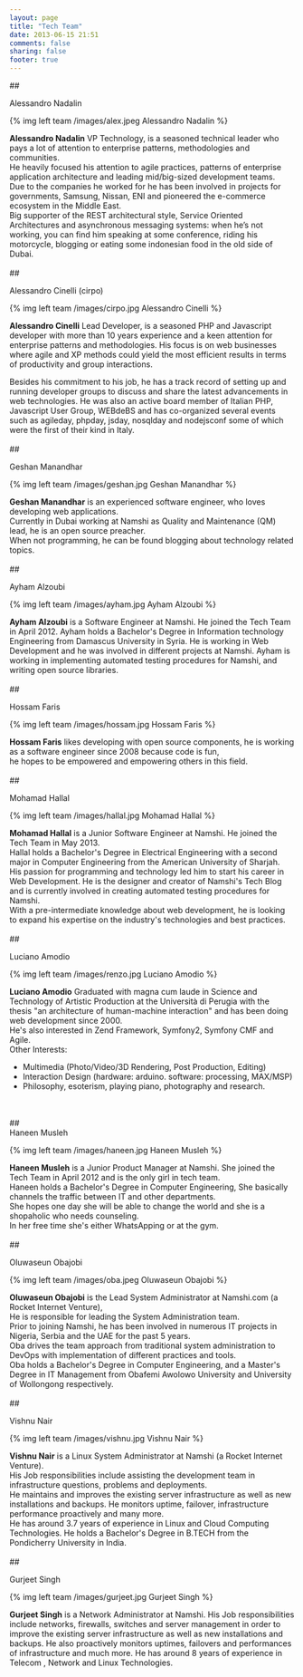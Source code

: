 ```yaml
---
layout: page
title: "Tech Team"
date: 2013-06-15 21:51
comments: false
sharing: false
footer: true
---
```

##<div id="Alessandro Nadalin">Alessandro Nadalin</div>

{% img left team /images/alex.jpeg Alessandro Nadalin %}

**Alessandro Nadalin** VP Technology, is a seasoned technical leader who pays a lot of attention to enterprise patterns, methodologies and communities.<br />
He heavily focused his attention to agile practices, patterns of enterprise application architecture and leading mid/big-sized development teams.<br />
Due to the companies he worked for he has been involved in projects for governments, Samsung, Nissan, ENI and pioneered the e-commerce ecosystem in the Middle East.<br />
Big supporter of the REST architectural style, Service Oriented Architectures and asynchronous messaging systems: when he’s not working, you can find him speaking at some conference, riding his motorcycle, blogging or eating some indonesian food in the old side of Dubai.
<br />
<br />
##<div id="Alessandro Cinelli (cirpo)">Alessandro Cinelli (cirpo)</div>

{% img left team /images/cirpo.jpg Alessandro Cinelli %}

**Alessandro Cinelli** Lead Developer, is a seasoned PHP and Javascript developer with more than 10 years experience and a keen attention for enterprise patterns
and methodologies. His focus is on web businesses where agile and XP methods could yield the most efficient results in terms of productivity and group interactions.

Besides his commitment to his job, he has a track record of setting up and running developer groups to discuss and share the latest advancements in web technologies.
He was also an active board member of Italian PHP, Javascript User Group, WEBdeBS and has co-organized several events such as agileday, phpday, jsday, nosqlday and nodejsconf some of which were the first of their kind in Italy.
<br />
<br />
##<div id="Geshan Manandhar">Geshan Manandhar</div>

{% img left team /images/geshan.jpg Geshan Manandhar %}

**Geshan Manandhar** is an experienced software engineer, who loves developing web applications. <br />
Currently in Dubai working at Namshi as Quality and Maintenance (QM) lead, he is an open source preacher. <br />
When not programming, he can be found blogging about technology related topics.
<br />
<br />
##<div id="Ayham Alzoubi">Ayham Alzoubi</div>

{% img left team /images/ayham.jpg Ayham Alzoubi %}

**Ayham Alzoubi** is a Software Engineer at Namshi. He joined the Tech Team in April 2012.
Ayham holds a Bachelor's Degree in Information technology Engineering from Damascus University in Syria.
He is working in Web Development and he was involved in different projects at Namshi.
Ayham is working in implementing automated testing procedures for Namshi, and writing open source libraries.
<br />
<br />
##<div id="Hossam Faris">Hossam Faris</div>

{% img left team /images/hossam.jpg Hossam Faris %}

**Hossam Faris** likes developing with open source components, he is working as a software engineer since 2008 because code is fun, <br />
he hopes to be empowered and empowering others in this field.
<br />
<br />
##<div id="Mohamad Hallal">Mohamad Hallal</div>

{% img left team /images/hallal.jpg Mohamad Hallal %}

**Mohamad Hallal** is a Junior Software Engineer at Namshi. He joined the Tech Team in May 2013.<br />
Hallal holds a Bachelor's Degree in Electrical Engineering with a second major in Computer Engineering
from the American University of Sharjah.<br />
His passion for programming and technology led him to start his career in Web Development.
He is the designer and creator of Namshi's Tech Blog and is currently involved in creating automated
testing procedures for Namshi.<br />
With a pre-intermediate knowledge about web development, he is looking to expand his expertise on the industry's technologies and best practices.
<br />
<br />
##<div id="Luciano Amodio">Luciano Amodio</div>

{% img left team /images/renzo.jpg Luciano Amodio %}

**Luciano Amodio**  Graduated with magna cum laude in Science and Technology of Artistic Production at the Università di Perugia with the<br />
thesis "an architecture of human-machine interaction" and has been doing web development since 2000.<br />
 He's also interested in Zend Framework, Symfony2, Symfony CMF and Agile.<br />
Other Interests:<br />
- Multimedia (Photo/Video/3D Rendering, Post Production, Editing)
- Interaction Design (hardware: arduino. software: processing, MAX/MSP)
- Philosophy, esoterism, playing piano, photography and research.
<br />
<br />
##<div id="Haneen Musleh">Haneen Musleh</div>

{% img left team /images/haneen.jpg Haneen Musleh %}

**Haneen Musleh** is a Junior Product Manager at Namshi. She joined the Tech Team in April 2012 and is the only girl in tech team.<br />
Haneen holds a Bachelor's Degree in Computer Engineering, She basically channels the traffic between IT and other departments.
<br />
She hopes one day she will be able to change the world and she is a shopaholic who needs counseling. <br />
In her free time she's either WhatsApping or at the gym.
<br />
<br />
##<div id="Oluwaseun Obajobi">Oluwaseun Obajobi</div>

{% img left team /images/oba.jpeg Oluwaseun Obajobi %}

**Oluwaseun Obajobi** is the Lead System Administrator at Namshi.com (a Rocket Internet Venture), <br />
He is responsible for leading the System Administration team. <br />
Prior to joining Namshi, he has been involved in numerous IT projects in Nigeria, Serbia and the UAE for the past 5 years.<br />
Oba drives the team approach from traditional system administration to DevOps with implementation of different practices and tools.<br />
Oba holds a Bachelor's Degree in Computer Engineering, and a Master's Degree in IT Management from Obafemi Awolowo University and University of Wollongong respectively.
<br />
<br />
##<div id="Vishnu Nair">Vishnu Nair</div>

{% img left team /images/vishnu.jpg Vishnu Nair %}

**Vishnu Nair** is a Linux System Administrator at Namshi (a Rocket Internet Venture). <br />
His Job responsibilities include assisting the development team in infrastructure questions, problems and deployments. <br />
He maintains and improves the existing server infrastructure as well as new installations and backups. He monitors uptime, failover, infrastructure performance proactively and many more.<br />
He has around 3.7 years of experience in Linux and Cloud Computing Technologies. He holds a Bachelor's Degree in B.TECH from the Pondicherry University in India.
<br />
<br />
##<div id="Gurjeet Singh">Gurjeet Singh</div>

{% img left team /images/gurjeet.jpg Gurjeet Singh %}

**Gurjeet Singh** is a Network Administrator at Namshi. His Job responsibilities include networks, firewalls, switches and server management in order to improve the existing server infrastructure as well as new installations and backups.
He also proactively monitors uptimes, failovers and performances of infrastructure and much more.
He has around 8 years of experience in Telecom , Network and Linux Technologies.
<br />
<br />